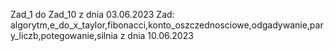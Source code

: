 Zad_1 do Zad_10 z dnia 03.06.2023
Zad: algorytm,e_do_x_taylor,fibonacci,konto_oszczednosciowe,odgadywanie,pary_liczb,potegowanie,silnia z dnia 10.06.2023
